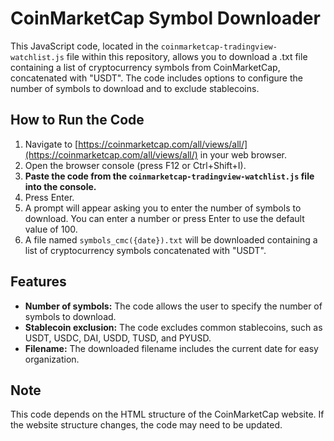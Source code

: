 # CoinMarketCap Symbol Downloader

This JavaScript code, located in the `coinmarketcap-tradingview-watchlist.js` file within this repository, allows you to download a .txt file containing a list of cryptocurrency symbols from CoinMarketCap, concatenated with "USDT". The code includes options to configure the number of symbols to download and to exclude stablecoins.

## How to Run the Code

1. Navigate to [https://coinmarketcap.com/all/views/all/](https://coinmarketcap.com/all/views/all/) in your web browser.
2. Open the browser console (press F12 or Ctrl+Shift+I).
3. **Paste the code from the `coinmarketcap-tradingview-watchlist.js` file into the console.**
4. Press Enter.
5. A prompt will appear asking you to enter the number of symbols to download. You can enter a number or press Enter to use the default value of 100.
6. A file named `symbols_cmc({date}).txt` will be downloaded containing a list of cryptocurrency symbols concatenated with "USDT".

## Features

* **Number of symbols:** The code allows the user to specify the number of symbols to download.
* **Stablecoin exclusion:** The code excludes common stablecoins, such as USDT, USDC, DAI, USDD, TUSD, and PYUSD.
* **Filename:** The downloaded filename includes the current date for easy organization.

## Note

This code depends on the HTML structure of the CoinMarketCap website. If the website structure changes, the code may need to be updated.
